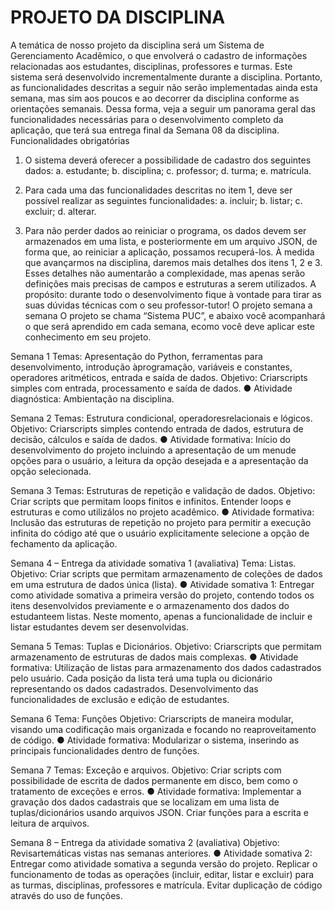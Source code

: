 # PROJETO DA DISCIPLINA

A temática de nosso projeto da disciplina será um Sistema de Gerenciamento Acadêmico, o que
envolverá o cadastro de informações relacionadas aos estudantes, disciplinas, professores e turmas.
Este sistema será desenvolvido incrementalmente durante a disciplina. Portanto, as funcionalidades
descritas a seguir não serão implementadas ainda esta semana, mas sim aos poucos e ao decorrer da
disciplina conforme as orientações semanais.
Dessa forma, veja a seguir um panorama geral das funcionalidades necessárias para o desenvolvimento
completo da aplicação, que terá sua entrega final da Semana 08 da disciplina.
Funcionalidades obrigatórias

1) O sistema deverá oferecer a possibilidade de cadastro dos seguintes dados:
a. estudante;
b. disciplina;
c. professor;
d. turma;
e. matrícula.

2) Para cada uma das funcionalidades descritas no item 1, deve ser possível realizar as seguintes
funcionalidades:
a. incluir;
b. listar;
c. excluir;
d. alterar.

3) Para não perder dados ao reiniciar o programa, os dados devem ser armazenados em uma lista, e
posteriormente em um arquivo JSON, de forma que, ao reiniciar a aplicação, possamos recuperá-los.
À medida que avançarmos na disciplina, daremos mais detalhes dos itens 1, 2 e 3. Esses detalhes não
aumentarão a complexidade, mas apenas serão definições mais precisas de campos e estruturas a
serem utilizados. A propósito: durante todo o desenvolvimento fique à vontade para tirar as suas
dúvidas técnicas com o seu professor-tutor!
O projeto semana a semana
O projeto se chama “Sistema PUC”, e abaixo você acompanhará o que será aprendido em cada semana,
ecomo você deve aplicar este conhecimento em seu projeto.

Semana 1
Temas: Apresentação do Python, ferramentas para desenvolvimento, introdução àprogramação,
variáveis e constantes, operadores aritméticos, entrada e saída de dados.
Objetivo: Criarscripts simples com entrada, processamento e saída de dados.
● Atividade diagnóstica: Ambientação na disciplina.

Semana 2
Temas: Estrutura condicional, operadoresrelacionais e lógicos.
Objetivo: Criarscripts simples contendo entrada de dados, estrutura de decisão, cálculos e saída de dados.
● Atividade formativa: Início do desenvolvimento do projeto incluindo a apresentação de um
menude opções para o usuário, a leitura da opção desejada e a apresentação da opção
selecionada.

Semana 3
Temas: Estruturas de repetição e validação de dados.
Objetivo: Criar scripts que permitam loops finitos e infinitos. Entender loops e estruturas e como utilizálos no projeto acadêmico.
● Atividade formativa: Inclusão das estruturas de repetição no projeto para permitir a execução
infinita do código até que o usuário explicitamente selecione a opção de fechamento da
aplicação.

Semana 4 – Entrega da atividade somativa 1 (avaliativa)
Tema: Listas.
Objetivo: Criar scripts que permitam armazenamento de coleções de dados em uma estrutura de dados
única (lista).
● Atividade somativa 1: Entregar como atividade somativa a primeira versão do projeto, contendo
todos os itens desenvolvidos previamente e o armazenamento dos dados do estudanteem listas.
Neste momento, apenas a funcionalidade de incluir e listar estudantes devem ser desenvolvidas.

Semana 5
Temas: Tuplas e Dicionários.
Objetivo: Criarscripts que permitam armazenamento de estruturas de dados mais complexas.
● Atividade formativa: Utilização de listas para armazenamento dos dados cadastrados pelo
usuário. Cada posição da lista terá uma tupla ou dicionário representando os dados cadastrados.
Desenvolvimento das funcionalidades de exclusão e edição de estudantes.

Semana 6
Tema: Funções
Objetivo: Criarscripts de maneira modular, visando uma codificação mais organizada e focando no
reaproveitamento de código.
● Atividade formativa: Modularizar o sistema, inserindo as principais funcionalidades dentro
de funções.

Semana 7
Temas: Exceção e arquivos.
Objetivo: Criar scripts com possibilidade de escrita de dados permanente em disco, bem como o
tratamento de exceções e erros.
● Atividade formativa: Implementar a gravação dos dados cadastrais que se localizam em uma lista
de tuplas/dicionários usando arquivos JSON. Criar funções para a escrita e leitura de arquivos.

Semana 8 – Entrega da atividade somativa 2 (avaliativa)
Objetivo: Revisartemáticas vistas nas semanas anteriores.
● Atividade somativa 2: Entregar como atividade somativa a segunda versão do projeto. Replicar o
funcionamento de todas as operações (incluir, editar, listar e excluir) para as turmas, disciplinas,
professores e matrícula. Evitar duplicação de código através do uso de funções.
